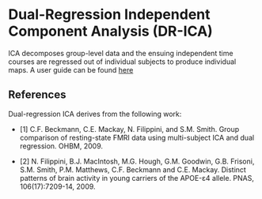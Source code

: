 # Dual-Regression Independent Component Analysis (DR-ICA)
ICA decomposes group-level data and the ensuing independent time courses are regressed out of individual subjects to produce individual maps. A user guide can be found [here](https://ftp.nmr.mgh.harvard.edu/pub/dist/freesurfer/tutorial_packages/centos6/fsl_507/doc/wiki/DualRegression.html)

## References
Dual-regression ICA derives from the following work:

- [1] C.F. Beckmann, C.E. Mackay, N. Filippini, and S.M. Smith. Group comparison of resting-state FMRI data using multi-subject ICA and dual regression. OHBM, 2009.

- [2] N. Filippini, B.J. MacIntosh, M.G. Hough, G.M. Goodwin, G.B. Frisoni, S.M. Smith, P.M. Matthews, C.F. Beckmann and C.E. Mackay. Distinct patterns of brain activity in young carriers of the APOE-ε4 allele. PNAS, 106(17):7209-14, 2009.
